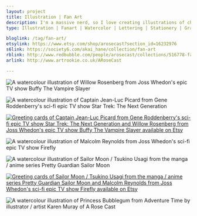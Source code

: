 ```yaml
---
layout: project
title: Illustration | Fan Art
description: I'm a massive nerd, so I love creating illustrations of characters from some of my favourite TV shows and movies, such as Star Trek and Joss Whedon's creations Buffy and Firefly, to different manga and anime series, such as Sailor Moon. Not only have I released these watercolour pieces as prints, I've turned many into humourous greeting cards.
type: Illustration | Fanart | Watercolor | Lettering | Stationery | Graphic Design

bloglink: /tag/fan-art/
etsylink: https://www.etsy.com/shop/arosecast?section_id=16232976
s6link: https://society6.com/akai_hane/collection/fan-art
rblink: http://www.redbubble.com/people/arosecast/collections/516778-fan-art
arlink: http://www.artrookie.co.uk/ARoseCast

---
```


![A watercolour illustration of Willow Rosenberg from Joss Whedon's epic TV show Buffy The Vampire Slayer](/assets/folio/fanart/illustration-fanart-willow-buffy.jpg "An illustration of Willow Rosenberg from Joss Whedon's epic TV show Buffy The Vampire Slayer")

![A watercolour illustration of Captain Jean-Luc Picard from Gene Roddenberry's sci-fi epic TV show Star Trek: The Next Generation](/assets/folio/fanart/illustration-fanart-picard.jpg "An illustration of Captain Jean-Luc Picard from Gene Roddenberry's sci-fi epic TV show Star Trek: The Next Generation")

[![Greeting cards of Captain Jean-Luc Picard from Gene Roddenberry's sci-fi epic TV show Star Trek: The Next Generation and Willow Rosenberg from Joss Whedon's epic TV show Buffy The Vampire Slayer available on Etsy](/assets/shop/stationery/fanart-greeting-cards-01.jpg)](https://www.etsy.com/shop/arosecast?section_id=16232976 "Greeting cards of Captain Jean-Luc Picard from Gene Roddenberry's sci-fi epic TV show Star Trek: The Next Generation and Willow Rosenberg from Joss Whedon's epic TV show Buffy The Vampire Slayer available on Etsy by @arosecast")

![A watercolour illustration of Malcolm Reynolds from Joss Whedon's sci-fi epic TV show Firefly](/assets/folio/fanart/illustration-fanart-mal-firefly.jpg "An illustration of Malcolm Reynolds from Joss Whedon's sci-fi epic TV show Firefly")

![A watercolour illustration of Sailor Moon / Tsukino Usagi from the manga / anime series Pretty Guardian Sailor Moon](/assets/folio/fanart/illustration-fanart-sailormoon.jpg "An illustration of Sailor Moon / Tsukino Usagi from the manga / anime series Pretty Guardian Sailor Moon")

[![Greeting cards of Sailor Moon / Tsukino Usagi from the manga / anime series Pretty Guardian Sailor Moon and Malcolm Reynolds from Joss Whedon's sci-fi epic TV show Firefly available on Etsy](/assets/shop/stationery/fanart-greeting-cards-02.jpg)](https://www.etsy.com/shop/arosecast?section_id=16232976 "Greeting cards of Sailor Moon / Tsukino Usagi from the manga / anime series Pretty Guardian Sailor Moon and Malcolm Reynolds from Joss Whedon's sci-fi epic TV show Firefly available on Etsy")

![A watercolour illustration of Princess Bubblegum from Adventure Time by illustrator / artist Karen Muray of A Rose Cast](/assets/folio/fanart/illustration-fanart-princess-bubblegum.jpg "A watercolour illustration of Princess Bubblegum from Adventure Time by illustrator / artist Karen Muray of A Rose Cast")